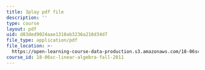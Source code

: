 ```yaml
---
title: 3play pdf file
description: ''
type: course
layout: pdf
uid: d83ded9024aae1310ab3236a216d34d7
file_type: application/pdf
file_location: >-
  https://open-learning-course-data-production.s3.amazonaws.com/18-06sc-linear-algebra-fall-2011/d83ded9024aae1310ab3236a216d34d7_FX4C-JpTFgY.pdf
course_id: 18-06sc-linear-algebra-fall-2011
---
```

